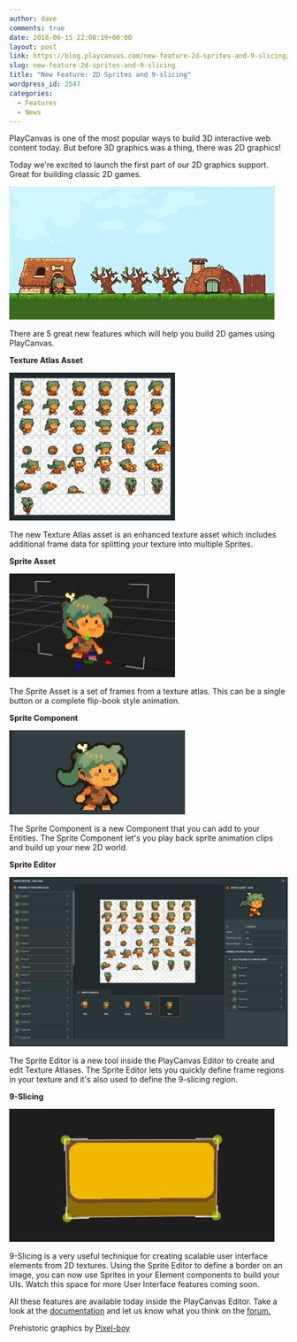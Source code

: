 ```yaml
---
author: dave
comments: true
date: 2018-06-15 22:08:19+00:00
layout: post
link: https://blog.playcanvas.com/new-feature-2d-sprites-and-9-slicing/
slug: new-feature-2d-sprites-and-9-slicing
title: "New Feature: 2D Sprites and 9-slicing"
wordpress_id: 2547
categories:
  - Features
  - News
---
```


PlayCanvas is one of the most popular ways to build 3D interactive web content today. But before 3D graphics was a thing, there was 2D graphics!

Today we're excited to launch the first part of our 2D graphics support. Great for building classic 2D games.

![](/assets/media/sprite-game.gif)

There are 5 great new features which will help you build 2D games using PlayCanvas.

**Texture Atlas Asset**

![](/assets/media/texture-atlas-300x267.jpg)

The new Texture Atlas asset is an enhanced texture asset which includes additional frame data for splitting your texture into multiple Sprites.

**Sprite Asset**

![](/assets/media/sprite-300x187.jpg)

The Sprite Asset is a set of frames from a texture atlas. This can be a single button or a complete flip-book style animation.

**Sprite Component**

![](/assets/media/run.gif)

The Sprite Component is a new Component that you can add to your Entities. The Sprite Component let's you play back sprite animation clips and build up your new 2D world.

**Sprite Editor**

![](/assets/media/sprite-editor-1024x621.jpg)

The Sprite Editor is a new tool inside the PlayCanvas Editor to create and edit Texture Atlases. The Sprite Editor lets you quickly define frame regions in your texture and it's also used to define the 9-slicing region.

**9-Slicing**

![](/assets/media/button-resize.gif)

9-Slicing is a very useful technique for creating scalable user interface elements from 2D textures. Using the Sprite Editor to define a border on an image, you can now use Sprites in your Element components to build your UIs. Watch this space for more User Interface features coming soon.

All these features are available today inside the PlayCanvas Editor. Take a look at the [documentation](https://developer.playcanvas.com/en/user-manual/2D/) and let us know what you think on the [forum.](https://forum.playcanvas.com)

Prehistoric graphics by [Pixel-boy](https://twitter.com/2pblog1)
